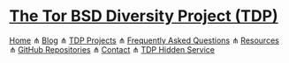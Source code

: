# [The Tor BSD Diversity Project (TDP)](index.html) #

[Home](index.html) &#8916; [Blog](blog.html) &#8916; [TDP Projects](projects.html) &#8916; [Frequently Asked Questions](faq.html) &#8916; [Resources](resources.html) &#8916; [GitHub Repositories](https://github.com/torbsd) &#8916; [Contact](contact.html) &#8916; [TDP Hidden Service](http://bptfp7py2wclht26.onion/)

